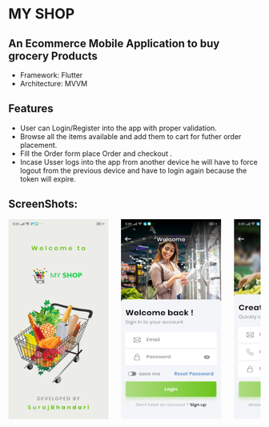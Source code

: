 # MY SHOP

## An Ecommerce Mobile Application to buy grocery Products

- Framework: Flutter
- Architecture: MVVM



## Features

- User can Login/Register into the app  with proper validation.
- Browse all the items available and add them to cart for futher order placement.
- Fill the Order form  place Order and checkout .
- Incase Usser logs into the app from another device he will have to force logout from the previous device and have to login again  because the token will expire.

## ScreenShots:


<pre>
<img src="https://github.com/surajbhandari1/my_shop/blob/master/Screenshots/Screenshot_2022-05-10-17-03-57-96_33cf124f4747fb6d2e1184a86dae31d0.png?raw=true"  width="200" height="400">   <img src="https://github.com/surajbhandari1/my_shop/blob/master/Screenshots/Screenshot_2022-05-10-17-09-38-19_33cf124f4747fb6d2e1184a86dae31d0.png?raw=true"  width="200" height="400">   <img src="https://github.com/surajbhandari1/my_shop/blob/master/Screenshots/Screenshot_2022-05-10-17-09-42-10_33cf124f4747fb6d2e1184a86dae31d0.png?raw=true"  width="200" height="400">   <img src="https://github.com/surajbhandari1/my_shop/blob/master/Screenshots/Screenshot_2022-05-10-17-10-40-13_33cf124f4747fb6d2e1184a86dae31d0.png?raw=true"  width="200" height="400">   <img src="https://github.com/surajbhandari1/my_shop/blob/master/Screenshots/Screenshot_2022-05-10-17-10-45-98_33cf124f4747fb6d2e1184a86dae31d0.png?raw=true"  width="200" height="400">   <img src="https://github.com/surajbhandari1/my_shop/blob/master/Screenshots/Screenshot_2022-05-10-17-10-58-30_33cf124f4747fb6d2e1184a86dae31d0.png?raw=true"  width="200" height="400">   <img src="https://github.com/surajbhandari1/my_shop/blob/master/Screenshots/Screenshot_2022-05-10-17-12-14-40_33cf124f4747fb6d2e1184a86dae31d0.png?raw=true"  width="200" height="400">   <img src="https://github.com/surajbhandari1/my_shop/blob/master/Screenshots/Screenshot_2022-05-10-17-12-17-73_33cf124f4747fb6d2e1184a86dae31d0.png?raw=true"  width="200" height="400">   <img src="https://github.com/surajbhandari1/my_shop/blob/master/Screenshots/Screenshot_2022-05-10-17-12-38-22_33cf124f4747fb6d2e1184a86dae31d0.png?raw=true"  width="200" height="400">

</pre>

